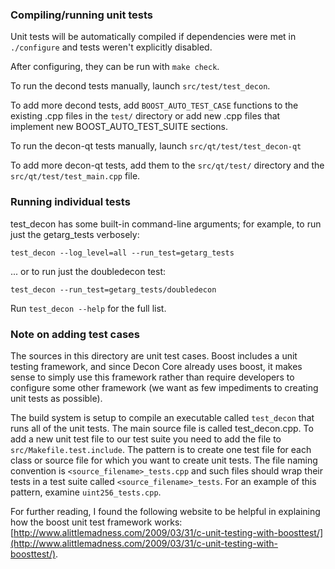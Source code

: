 ### Compiling/running unit tests

Unit tests will be automatically compiled if dependencies were met in `./configure`
and tests weren't explicitly disabled.

After configuring, they can be run with `make check`.

To run the decond tests manually, launch `src/test/test_decon`.

To add more decond tests, add `BOOST_AUTO_TEST_CASE` functions to the existing
.cpp files in the `test/` directory or add new .cpp files that
implement new BOOST_AUTO_TEST_SUITE sections.

To run the decon-qt tests manually, launch `src/qt/test/test_decon-qt`

To add more decon-qt tests, add them to the `src/qt/test/` directory and
the `src/qt/test/test_main.cpp` file.

### Running individual tests

test_decon has some built-in command-line arguments; for
example, to run just the getarg_tests verbosely:

    test_decon --log_level=all --run_test=getarg_tests

... or to run just the doubledecon test:

    test_decon --run_test=getarg_tests/doubledecon

Run `test_decon --help` for the full list.

### Note on adding test cases

The sources in this directory are unit test cases.  Boost includes a
unit testing framework, and since Decon Core already uses boost, it makes
sense to simply use this framework rather than require developers to
configure some other framework (we want as few impediments to creating
unit tests as possible).

The build system is setup to compile an executable called `test_decon`
that runs all of the unit tests.  The main source file is called
test_decon.cpp. To add a new unit test file to our test suite you need
to add the file to `src/Makefile.test.include`. The pattern is to create 
one test file for each class or source file for which you want to create 
unit tests.  The file naming convention is `<source_filename>_tests.cpp` 
and such files should wrap their tests in a test suite 
called `<source_filename>_tests`. For an example of this pattern, 
examine `uint256_tests.cpp`.

For further reading, I found the following website to be helpful in
explaining how the boost unit test framework works:
[http://www.alittlemadness.com/2009/03/31/c-unit-testing-with-boosttest/](http://www.alittlemadness.com/2009/03/31/c-unit-testing-with-boosttest/).
